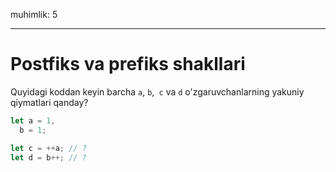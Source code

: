 muhimlik: 5

---

# Postfiks va prefiks shakllari

Quyidagi koddan keyin barcha `a`, `b`,` c` va `d` o'zgaruvchanlarning yakuniy qiymatlari qanday?

```js
let a = 1,
  b = 1;

let c = ++a; // ?
let d = b++; // ?
```
